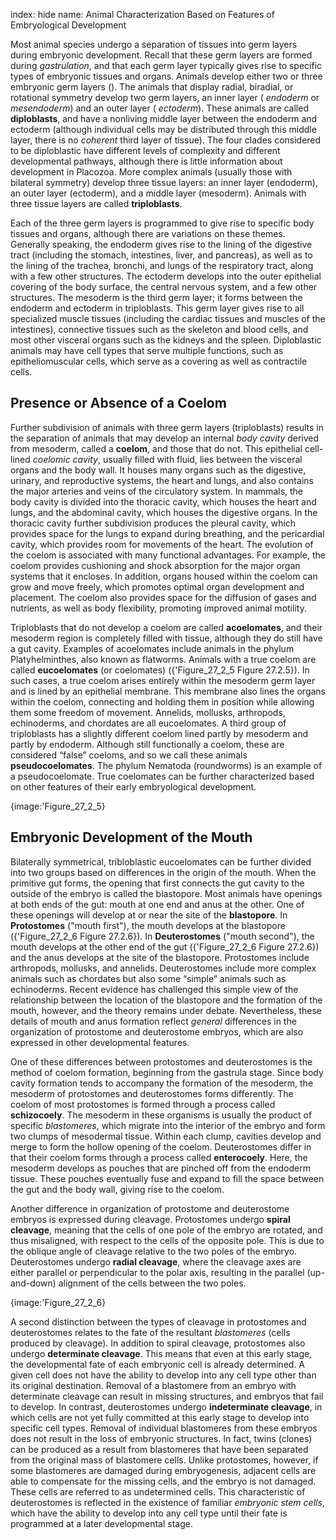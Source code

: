 index: hide
name: Animal Characterization Based on Features of Embryological Development

Most animal species undergo a separation of tissues into germ layers during embryonic development. Recall that these germ layers are formed during  *gastrulation*, and that each germ layer typically gives rise to specific types of embryonic tissues and organs. Animals develop either two or three embryonic germ layers (). The animals that display radial, biradial, or rotational symmetry develop two germ layers, an inner layer ( *endoderm* or  *mesendoderm*) and an outer layer ( *ectoderm*). These animals are called  **diploblasts**, and have a nonliving middle layer between the endoderm and ectoderm (although individual cells may be distributed through this middle layer, there is no  *coherent* third layer of tissue). The four clades considered to be diploblastic have different levels of complexity and different developmental pathways, although there is little information about development in Placozoa. More complex animals (usually those with bilateral symmetry) develop three tissue layers: an inner layer (endoderm), an outer layer (ectoderm), and a middle layer (mesoderm). Animals with three tissue layers are called  **triploblasts**.

Each of the three germ layers is programmed to give rise to specific body tissues and organs, although there are variations on these themes. Generally speaking, the endoderm gives rise to the lining of the digestive tract (including the stomach, intestines, liver, and pancreas), as well as to the lining of the trachea, bronchi, and lungs of the respiratory tract, along with a few other structures. The ectoderm develops into the outer epithelial covering of the body surface, the central nervous system, and a few other structures. The mesoderm is the third germ layer; it forms between the endoderm and ectoderm in triploblasts. This germ layer gives rise to all specialized muscle tissues (including the cardiac tissues and muscles of the intestines), connective tissues such as the skeleton and blood cells, and most other visceral organs such as the kidneys and the spleen. Diploblastic animals may have cell types that serve multiple functions, such as epitheliomuscular cells, which serve as a covering as well as contractile cells.

## Presence or Absence of a Coelom

Further subdivision of animals with three germ layers (triploblasts) results in the separation of animals that may develop an internal  *body cavity* derived from mesoderm, called a  **coelom**, and those that do not. This epithelial cell-lined  *coelomic cavity*, usually filled with fluid, lies between the visceral organs and the body wall. It houses many organs such as the digestive, urinary, and reproductive systems, the heart and lungs, and also contains the major arteries and veins of the circulatory system. In mammals, the body cavity is divided into the thoracic cavity, which houses the heart and lungs, and the abdominal cavity, which houses the digestive organs. In the thoracic cavity further subdivision produces the pleural cavity, which provides space for the lungs to expand during breathing, and the pericardial cavity, which provides room for movements of the heart. The evolution of the coelom is associated with many functional advantages. For example, the coelom provides cushioning and shock absorption for the major organ systems that it encloses. In addition, organs housed within the coelom can grow and move freely, which promotes optimal organ development and placement. The coelom also provides space for the diffusion of gases and nutrients, as well as body flexibility, promoting improved animal motility.

Triploblasts that do not develop a coelom are called  **acoelomates**, and their mesoderm region is completely filled with tissue, although they do still have a gut cavity. Examples of acoelomates include animals in the phylum Platyhelminthes, also known as flatworms. Animals with a true coelom are called  **eucoelomates** (or coelomates) ({'Figure_27_2_5 Figure 27.2.5}). In such cases, a true coelom arises entirely within the mesoderm germ layer and is lined by an epithelial membrane. This membrane also lines the organs within the coelom, connecting and holding them in position while allowing them some freedom of movement. Annelids, mollusks, arthropods, echinoderms, and chordates are all eucoelomates. A third group of triploblasts has a slightly different coelom lined partly by mesoderm and partly by endoderm. Although still functionally a coelom, these are considered “false” coeloms, and so we call these animals  **pseudocoelomates**. The phylum Nematoda (roundworms) is an example of a pseudocoelomate. True coelomates can be further characterized based on other features of their early embryological development.


{image:'Figure_27_2_5}
        

## Embryonic Development of the Mouth

Bilaterally symmetrical, tribloblastic eucoelomates can be further divided into two groups based on differences in the origin of the mouth. When the primitive gut forms, the opening that first connects the gut cavity to the outside of the embryo is called the blastopore. Most animals have openings at both ends of the gut: mouth at one end and anus at the other. One of these openings will develop at or near the site of the  **blastopore**. In  **Protostomes** ("mouth first"), the mouth develops at the blastopore ({'Figure_27_2_6 Figure 27.2.6}). In  **Deuterostomes** ("mouth second"), the mouth develops at the other end of the gut ({'Figure_27_2_6 Figure 27.2.6}) and the anus develops at the site of the blastopore. Protostomes include arthropods, mollusks, and annelids. Deuterostomes include more complex animals such as chordates but also some “simple” animals such as echinoderms. Recent evidence has challenged this simple view of the relationship between the location of the blastopore and the formation of the mouth, however, and the theory remains under debate. Nevertheless, these details of mouth and anus formation reflect  *general* differences in the organization of protostome and deuterostome embryos, which are also expressed in other developmental features.

One of these differences between protostomes and deuterostomes is the method of coelom formation, beginning from the gastrula stage. Since body cavity formation tends to accompany the formation of the mesoderm, the mesoderm of protostomes and deuterostomes forms differently. The coelom of most protostomes is formed through a process called  **schizocoely**. The mesoderm in these organisms is usually the product of specific  *blastomeres*, which migrate into the interior of the embryo and form two clumps of mesodermal tissue. Within each clump, cavities develop and merge to form the hollow opening of the coelom. Deuterostomes differ in that their coelom forms through a process called  **enterocoely**. Here, the mesoderm develops as pouches that are pinched off from the endoderm tissue. These pouches eventually fuse and expand to fill the space between the gut and the body wall, giving rise to the coelom.

Another difference in organization of protostome and deuterostome embryos is expressed during cleavage. Protostomes undergo  **spiral cleavage**, meaning that the cells of one pole of the embryo are rotated, and thus misaligned, with respect to the cells of the opposite pole. This is due to the oblique angle of cleavage relative to the two poles of the embryo. Deuterostomes undergo  **radial cleavage**, where the cleavage axes are either parallel or perpendicular to the polar axis, resulting in the parallel (up-and-down) alignment of the cells between the two poles.


{image:'Figure_27_2_6}
        

A second distinction between the types of cleavage in protostomes and deuterostomes relates to the fate of the resultant  *blastomeres* (cells produced by cleavage). In addition to spiral cleavage, protostomes also undergo  **determinate cleavage**. This means that even at this early stage, the developmental fate of each embryonic cell is already determined. A given cell does not have the ability to develop into any cell type other than its original destination. Removal of a blastomere from an embryo with determinate cleavage can result in missing structures, and embryos that fail to develop. In contrast, deuterostomes undergo  **indeterminate cleavage**, in which cells are not yet fully committed at this early stage to develop into specific cell types. Removal of individual blastomeres from these embryos does not result in the loss of embryonic structures. In fact, twins (clones) can be produced as a result from blastomeres that have been separated from the original mass of blastomere cells. Unlike protostomes, however, if some blastomeres are damaged during embryogenesis, adjacent cells are able to compensate for the missing cells, and the embryo is not damaged. These cells are referred to as undetermined cells. This characteristic of deuterostomes is reflected in the existence of familiar  *embryonic stem cells*, which have the ability to develop into any cell type until their fate is programmed at a later developmental stage.
